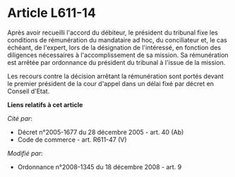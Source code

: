# Article L611-14

Après avoir recueilli l'accord du débiteur, le président du tribunal fixe les conditions de rémunération du mandataire ad
hoc, du conciliateur et, le cas échéant, de l'expert, lors de la désignation de l'intéressé, en fonction des diligences
nécessaires à l'accomplissement de sa mission. Sa rémunération est arrêtée par ordonnance du président du tribunal à l'issue
de la mission.

Les recours contre la décision arrêtant la rémunération sont portés devant le premier président de la cour d'appel dans un
délai fixé par décret en Conseil d'Etat.

**Liens relatifs à cet article**

_Cité par_:

  - Décret n°2005-1677 du 28 décembre 2005 - art. 40 (Ab)
  - Code de commerce - art. R611-47 (V)

_Modifié par_:

  - Ordonnance n°2008-1345 du 18 décembre 2008 - art. 9
